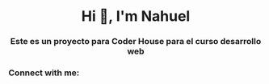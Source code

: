 <h1 align="center">Hi 👋, I'm Nahuel</h1>
<h3 align="center">Este es un proyecto para Coder House para el curso desarrollo web</h3>

<h3 align="left">Connect with me:</h3>
<p align="left">
</p>

